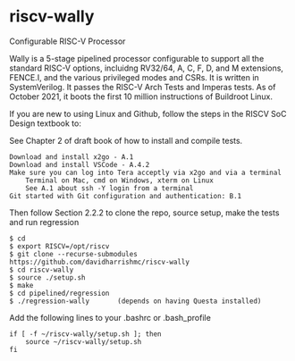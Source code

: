 # riscv-wally
Configurable RISC-V Processor

Wally is a 5-stage pipelined processor configurable to support all the standard RISC-V options, incluidng RV32/64, A, C, F, D, and M extensions, FENCE.I, and the various privileged modes and CSRs.  It is written in SystemVerilog.  It passes the RISC-V Arch Tests and Imperas tests.  As of October 2021, it boots the first 10 million instructions of Buildroot Linux.

If you are new to using Linux and Github, follow the steps in the RISCV SoC Design textbook to:


See Chapter 2 of draft book of how to install and compile tests.

	Download and install x2go - A.1
	Download and install VSCode - A.4.2
	Make sure you can log into Tera acceptly via x2go and via a terminal
		Terminal on Mac, cmd on Windows, xterm on Linux
		See A.1 about ssh -Y login from a terminal
	Git started with Git configuration and authentication: B.1

Then follow Section 2.2.2 to clone the repo, source setup,  make the tests and run regression

	$ cd
	$ export RISCV=/opt/riscv
	$ git clone --recurse-submodules https://github.com/davidharrishmc/riscv-wally
	$ cd riscv-wally
	$ source ./setup.sh
	$ make
	$ cd pipelined/regression
	$ ./regression-wally       (depends on having Questa installed)

Add the following lines to your .bashrc or .bash_profile

	if [ -f ~/riscv-wally/setup.sh ]; then
		source ~/riscv-wally/setup.sh
	fi
